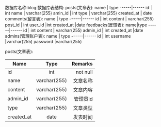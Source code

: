 数据库名称:blog
数据库表结构:
posts(文章表):
name | type
------|------
id | int
name | varchar(255)
amin_id | int
type | varchar(255)
created_at | date
comments(留言表):
name | type
------|------
id | int
content | varchar(255)
post_id | int
user_id |int
created_at |date
feedbacks(反馈表):
name|type
------|------
id | int
content | varchar(255)
admin_id | int
created_at |date
admins(管理账户表):
name | type
------|------
id | int
username |varchar(255)
password |varchar(255)

posts(文章表):


| Name | Type | Remarks |
| - | :-: | -: |
| id | int | not null |
| name | varchar(255) | 文章名称 |
| content | varchar(255) | 文章内容|
| admin_id | varchar(255) | 管理员id |
| type | varchar(255) | 文章类型 |
| created_at | date | 发表时间 |
